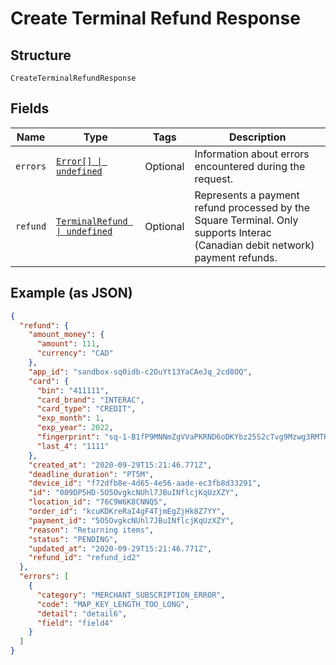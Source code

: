 
# Create Terminal Refund Response

## Structure

`CreateTerminalRefundResponse`

## Fields

| Name | Type | Tags | Description |
|  --- | --- | --- | --- |
| `errors` | [`Error[] \| undefined`](../../doc/models/error.md) | Optional | Information about errors encountered during the request. |
| `refund` | [`TerminalRefund \| undefined`](../../doc/models/terminal-refund.md) | Optional | Represents a payment refund processed by the Square Terminal. Only supports Interac (Canadian debit network) payment refunds. |

## Example (as JSON)

```json
{
  "refund": {
    "amount_money": {
      "amount": 111,
      "currency": "CAD"
    },
    "app_id": "sandbox-sq0idb-c2OuYt13YaCAeJq_2cd8OQ",
    "card": {
      "bin": "411111",
      "card_brand": "INTERAC",
      "card_type": "CREDIT",
      "exp_month": 1,
      "exp_year": 2022,
      "fingerprint": "sq-1-B1fP9MNNmZgVVaPKRND6oDKYbz25S2cTvg9Mzwg3RMTK1zT1PiGRT-AE3nTA8vSmmw",
      "last_4": "1111"
    },
    "created_at": "2020-09-29T15:21:46.771Z",
    "deadline_duration": "PT5M",
    "device_id": "f72dfb8e-4d65-4e56-aade-ec3fb8d33291",
    "id": "009DP5HD-5O5OvgkcNUhl7JBuINflcjKqUzXZY",
    "location_id": "76C9W6K8CNNQ5",
    "order_id": "kcuKDKreRaI4gF4TjmEgZjHk8Z7YY",
    "payment_id": "5O5OvgkcNUhl7JBuINflcjKqUzXZY",
    "reason": "Returning items",
    "status": "PENDING",
    "updated_at": "2020-09-29T15:21:46.771Z",
    "refund_id": "refund_id2"
  },
  "errors": [
    {
      "category": "MERCHANT_SUBSCRIPTION_ERROR",
      "code": "MAP_KEY_LENGTH_TOO_LONG",
      "detail": "detail6",
      "field": "field4"
    }
  ]
}
```

